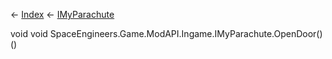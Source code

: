 ← [Index](Api-Index) ← [IMyParachute](SpaceEngineers.Game.ModAPI.Ingame.IMyParachute)

void void SpaceEngineers.Game.ModAPI.Ingame.IMyParachute.OpenDoor()()